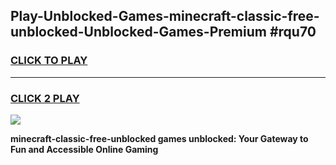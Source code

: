 
## Play-Unblocked-Games-minecraft-classic-free-unblocked-Unblocked-Games-Premium #rqu70
<h3>
<a href="https://premium.freeplayer.one?title=minecraft-classic-free-unblocked&ref=12M">CLICK TO PLAY</a></h3>
<hr>

<h3>
<a href="https://premium.freeplayer.one?title=minecraft-classic-free-unblocked&ref=12M">CLICK 2 PLAY</a>
  
</h3>

<a href="https://premium.freeplayer.one?title=minecraft-classic-free-unblocked&ref=12M"><img src="https://clearcache.store/games.png"></a>


**minecraft-classic-free-unblocked games unblocked: Your Gateway to Fun and Accessible Online Gaming**
